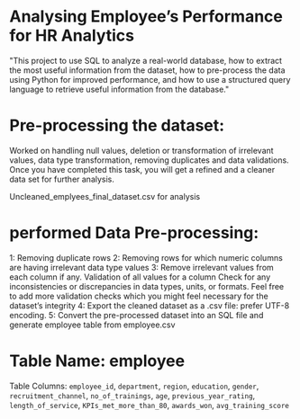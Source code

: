 # Analysing Employee’s Performance for HR Analytics

"This project to use SQL to analyze a real-world database, how to extract the most useful information from the dataset, how to pre-process the data using Python for improved performance, and how to use a structured query language to retrieve useful information from the database."


# Pre-processing the dataset:
Worked on handling null values, deletion or transformation of irrelevant values, data type transformation, removing duplicates and data validations. Once you have completed this task, you will get a refined and a cleaner data set for further analysis.

Uncleaned_emplyees_final_dataset.csv for analysis

# performed Data Pre-processing: 

1: Removing duplicate rows 
2: Removing rows for which numeric columns are having irrelevant data type values
3: Remove irrelevant values from each column if any. Validation of all values for a column
        Check for any inconsistencies or discrepancies in data types, units, or formats.
        Feel free to add more validation checks which you might feel necessary for the dataset’s integrity
4: Export the cleaned dataset as a .csv file: prefer UTF-8 encoding.
5: Convert the pre-processed dataset into an SQL file and generate employee table from employee.csv

# Table Name: employee
Table Columns: `employee_id`, `department`, `region`, `education`, `gender`, `recruitment_channel`, `no_of_trainings`,  `age`, `previous_year_rating`, `length_of_service`, `KPIs_met_more_than_80`, `awards_won`, `avg_training_score`
